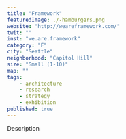 ```yaml
---
title: "Framework"
featuredImage: ./-hamburgers.png
website: "http://weareframework.com/"
twit: ""
inst: "we.are.framework"
category: "F"
city: "Seattle"
neighborhood: "Capitol Hill"
size: "Small (1-10)"
map: ""
tags:
    - architecture
    - research
    - strategy
    - exhibition
published: true
---
```


Description
